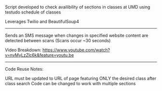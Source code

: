 Script developed to check availibility of sections in classes at UMD using testudo schedule of classes

Leverages Twilio and BeautifulSoup4

---

Sends an SMS message when changes in specified website content are detected between scans (Scans occur ~30 seconds)

Video Breakdown: https://www.youtube.com/watch?v=nvMyLzZlc6k&feature=youtu.be

---

Code Reuse Notes:

URL must be updated to URL of page featuring ONLY the desired class after class search
Code can be changed to work with multiple sections

